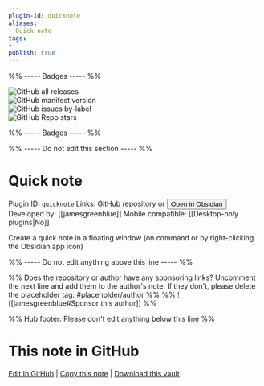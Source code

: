 ```yaml
---
plugin-id: quicknote
aliases:
- Quick note
tags: 
- 
publish: true
---
```


%% ----- Badges ----- %%

![GitHub all releases](https://img.shields.io/github/downloads/jamesgreenblue/obsidian-quicknote/total?color=573E7A&logo=github&style=for-the-badge)   
![GitHub manifest version](https://img.shields.io/github/manifest-json/v/jamesgreenblue/obsidian-quicknote?color=573E7A&logo=github&style=for-the-badge)   
![GitHub issues by-label](https://img.shields.io/github/issues/jamesgreenblue/obsidian-quicknote/help%20wanted?color=573E7A&logo=github&style=for-the-badge)   
![GitHub Repo stars](https://img.shields.io/github/stars/jamesgreenblue/obsidian-quicknote?color=573E7A&logo=github&style=for-the-badge)

%% ----- Badges ----- %%

%% ----- Do not edit this section ----- %%

# Quick note

Plugin ID: `quicknote`
Links: [GitHub repository](https://github.com/jamesgreenblue/obsidian-quicknote) or [<button id=HH>Open in Obsidian</button>](obsidian://show-plugin?id=quicknote)
Developed by: [[jamesgreenblue]]
Mobile compatible: [[Desktop-only plugins|No]]

Create a quick note in a floating window (on command or by right-clicking the Obsidian app icon)

%% ----- Do not edit anything above this line ----- %% 

%% Does the repository or author have any sponsoring links? Uncomment the next line and add them to the author's note. If they don't, please delete the placeholder tag: #placeholder/author %%
%% ![[jamesgreenblue#Sponsor this author]] %%

%% Hub footer: Please don't edit anything below this line %%

# This note in GitHub

<span class="git-footer">[Edit In GitHub](https://github.dev/obsidian-community/obsidian-hub/blob/main/02%20-%20Community%20Expansions/02.05%20All%20Community%20Expansions/Plugins/quicknote.md "git-hub-edit-note") | [Copy this note](https://raw.githubusercontent.com/obsidian-community/obsidian-hub/main/02%20-%20Community%20Expansions/02.05%20All%20Community%20Expansions/Plugins/quicknote.md "git-hub-copy-note") | [Download this vault](https://github.com/obsidian-community/obsidian-hub/archive/refs/heads/main.zip "git-hub-download-vault") </span>
